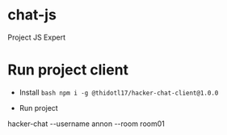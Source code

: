 # chat-js
Project JS Expert

# Run project client

- Install
`bash npm i -g @thidotl17/hacker-chat-client@1.0.0 `

- Run project

hacker-chat --username annon --room room01

